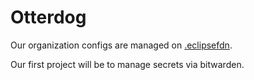 # Otterdog

Our organization configs are managed on [.eclipsefdn](http://github.com/eclipse-pass/.eclipsefdn).

Our first project will be to manage secrets via bitwarden.
